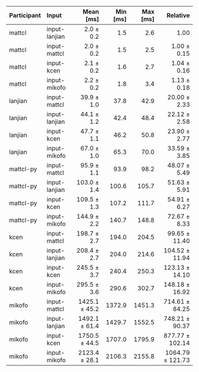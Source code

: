 | Participant | Input | Mean [ms] | Min [ms] | Max [ms] | Relative |
|:---|:---|---:|---:|---:|---:|
| mattcl | input-lanjian | 2.0 ± 0.2 | 1.5 | 2.6 | 1.00 |
| mattcl | input-mattcl | 2.0 ± 0.2 | 1.5 | 2.5 | 1.00 ± 0.15 |
| mattcl | input-kcen | 2.1 ± 0.2 | 1.6 | 2.7 | 1.04 ± 0.16 |
| mattcl | input-mikofo | 2.2 ± 0.2 | 1.8 | 3.4 | 1.13 ± 0.18 |
| lanjian | input-mattcl | 39.9 ± 1.0 | 37.8 | 42.9 | 20.00 ± 2.33 |
| lanjian | input-lanjian | 44.1 ± 1.2 | 42.4 | 48.4 | 22.12 ± 2.58 |
| lanjian | input-kcen | 47.7 ± 1.1 | 46.2 | 50.8 | 23.90 ± 2.77 |
| lanjian | input-mikofo | 67.0 ± 1.0 | 65.3 | 70.0 | 33.59 ± 3.85 |
| mattcl-py | input-mattcl | 95.9 ± 1.1 | 93.9 | 98.2 | 48.07 ± 5.49 |
| mattcl-py | input-lanjian | 103.0 ± 1.4 | 100.6 | 105.7 | 51.63 ± 5.91 |
| mattcl-py | input-kcen | 109.5 ± 1.3 | 107.2 | 111.7 | 54.91 ± 6.27 |
| mattcl-py | input-mikofo | 144.9 ± 2.2 | 140.7 | 148.8 | 72.67 ± 8.33 |
| kcen | input-mattcl | 198.7 ± 2.7 | 194.0 | 204.5 | 99.65 ± 11.40 |
| kcen | input-lanjian | 208.4 ± 2.7 | 204.0 | 214.6 | 104.52 ± 11.94 |
| kcen | input-kcen | 245.5 ± 3.7 | 240.4 | 250.3 | 123.13 ± 14.10 |
| kcen | input-mikofo | 295.5 ± 3.6 | 290.6 | 302.7 | 148.18 ± 16.92 |
| mikofo | input-mattcl | 1425.1 ± 45.2 | 1372.9 | 1451.3 | 714.61 ± 84.25 |
| mikofo | input-lanjian | 1492.1 ± 61.4 | 1429.7 | 1552.5 | 748.21 ± 90.37 |
| mikofo | input-kcen | 1750.5 ± 44.5 | 1707.0 | 1795.9 | 877.77 ± 102.14 |
| mikofo | input-mikofo | 2123.4 ± 28.1 | 2106.3 | 2155.8 | 1064.79 ± 121.73 |
